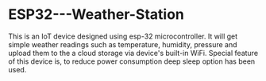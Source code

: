 # ESP32---Weather-Station
This is an IoT device designed using esp-32 microcontroller. It will get simple weather readings such as temperature, humidity, pressure and upload them to the a cloud storage via device's built-in WiFi. Special feature of this device is, to reduce power consumption deep sleep option has been used. 
